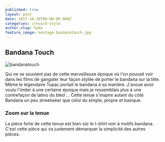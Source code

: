 ```yaml
---
published: true
layout: post
date: 2017-10-29T00:00:00.000Z
categories: crevard-style
author_slug: hyke
feature_image: montage-bandanatouch.jpg
---
```

## Bandana Touch

![bandanatouch]({{site.url}}/{{site.baseurl}}img/montage-bandanatouch.jpg)

Qui ne se souvient pas de cette merveilleuse époque où l'on pouvait voir dans les films de gangster leur façon stylée de porter le bandana sur la tête. Même le légendaire Tupac portait le bandana à sa manière. J'avoue avoir voulu l'imiter à une certaine époque mais je ressemblais plus à une contrefaçon de latino du bled ...
Cette tenue s'inspire autant du côté Bandana un peu streetwear que celui du simple, propre et basique.

### Zoom sur la tenue

La pièce forte de cette tenue est bien sûr le t-shirt noir à motifs bandana. C'est cette pièce qui va justement démarquer la simplicité des autres pièces. 